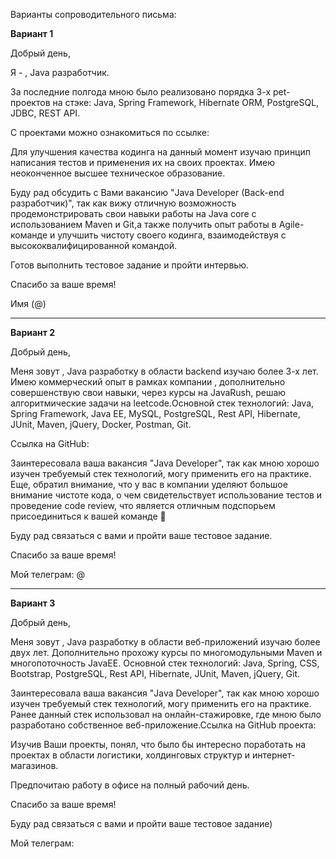 Варианты сопроводительного письма:

**Вариант 1**

Добрый день,

Я - , Java разработчик.

За последние полгода мною было реализовано порядка 3-х pet-проектов на стэке: Java, Spring Framework, Hibernate ORM, PostgreSQL, JDBC, REST API.

С проектами можно ознакомиться по ссылке:

Для улучшения качества кодинга на данный момент изучаю принцип написания тестов и применения их на своих проектах. Имею неоконченное высшее техническое образование.

Буду рад обсудить с Вами вакансию "Java Developer (Back-end разработчик)", так как вижу отличную возможность продемонстрировать свои навыки работы на Java core c использованием Maven и Git,а также получить опыт работы в Agile-команде и улучшить чистоту своего кодинга, взаимодействуя с высококвалифицированной командой.

Готов выполнить тестовое задание и пройти интервью.

Спасибо за ваше время!

Имя (@)

- --

**Вариант 2**

Добрый день,

Меня зовут , Java разработку в области backend изучаю более 3-х лет. Имею коммерческий опыт в рамках компании , дополнительно совершенствую свои навыки, через курсы на JavaRush, решаю алгоритмические задачи на leetcode.Основной стек технологий: Java, Spring Framework, Java EE, MySQL, PostgreSQL, Rest API, Hibernate, JUnit, Maven, jQuery, Docker, Postman, Git.

Ссылка на GitHub:

Заинтересовала ваша вакансия "Java Developer", так как мною хорошо изучен требуемый стек технологий, могу применить его на практике. Еще, обратил внимание, что у вас в компании уделяют большое внимание чистоте кода, о чем свидетельствует использование тестов и проведение code review, что является отличным подспорьем присоединиться к вашей команде 🙂

Буду рад связаться с вами и пройти ваше тестовое задание.

Спасибо за ваше время!

Мой телеграм: @

- --

**Вариант 3**

Добрый день,

Меня зовут , Java разработку в области веб-приложений изучаю более двух лет. Дополнительно прохожу курсы по многомодульными Maven и многопоточность JavaEE. Основной стек технологий: Java, Spring, CSS, Bootstrap, PostgreSQL, Rest API, Hibernate, JUnit, Maven, jQuery, Git.

Заинтересовала ваша вакансия "Java Developer", так как мною хорошо изучен требуемый стек технологий, могу применить его на практике. Ранее данный стек использовал на онлайн-стажировке, где мною было разработано собственное веб-приложение.Ссылка на GitHub проекта:

Изучив Ваши проекты, понял, что было бы интересно поработать на проектах в области логистики, холдинговых структур и интернет-магазинов.

Предпочитаю работу в офисе на полный рабочий день.

Спасибо за ваше время!

Буду рад связаться с вами и пройти ваше тестовое задание)

Мой телеграм: